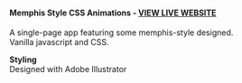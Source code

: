 
#### Memphis Style CSS Animations - [VIEW LIVE WEBSITE](https://recipesbooks.net/)

A single-page app featuring some memphis-style designed.  
Vanilla javascript and CSS.

**Styling**  
Designed with Adobe Illustrator
